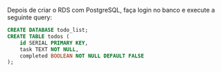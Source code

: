 Depois de criar o RDS com PostgreSQL, faça login no banco e execute a seguinte query:
```sql
CREATE DATABASE todo_list;
CREATE TABLE todos (
    id SERIAL PRIMARY KEY,
    task TEXT NOT NULL,
    completed BOOLEAN NOT NULL DEFAULT FALSE
);
```